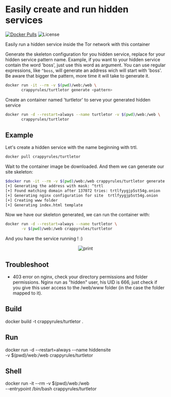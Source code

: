 # Easily create and run hidden services
[![Docker Pulls](https://img.shields.io/docker/pulls/crappyrules/turtletor.svg?style=plastic)](https://hub.docker.com/r/crappyrules/turtletor/)
![License](https://img.shields.io/badge/License-GPL-blue.svg?style=plastic)


Easily run a hidden service inside the Tor network with this container


Generate the skeleton configuration for you hidden service, replace <pattern> for your hidden service pattern name.
Example, if you want to your hidden service contain the word 'boss', just use this word as argument. You can use regular expressions, like ```^boss```, will generate an address wich will start with 'boss'. Be aware that bigger the pattern, more time it will take to generate it.

```sh
docker run -it --rm -v $(pwd)/web:/web \
       crappyrules/turtletor generate <pattern>
```


Create an container named 'turtletor' to serve your generated hidden service

```sh
docker run -d --restart=always --name turtletor -v $(pwd)/web:/web \
       crappyrules/turtletor
```

## Example

Let's create a hidden service with the name beginning with trtl.

```sh
docker pull crappyrules/turtletor
```

Wait to the container image be downloaded. And them we can generate our site skeleton:

```sh
$docker run -it --rm -v $(pwd)/web:/web crappyrules/turtletor generate ^trtl
[+] Generating the address with mask: ^trtl
[+] Found matching domain after 137072 tries: trtlfyygjp5st54g.onion
[+] Generating nginx configuration for site  trtlfyygjp5st54g.onion
[+] Creating www folder
[+] Generating index.html template
```

Now we have our skeleton generated, we can run the container with:

```sh
docker run -d --restart=always --name turtletor \
       -v $(pwd)/web:/web crappyrules/turtletor
```

And you have the service running ! :)

<p align="center">
  <img src="https://github.com/crappyrules/turtletor/raw/master/print.png" alt="print"/>
  </p>

## Troubleshoot

 - 403 error on nginx, check your directory permissions and folder permissions. Nginx run as "hidden" user, his UID is 666, just check if you give this user access to the /web/www folder (in the case the folder mapped to it).

## Build

docker build -t crappyrules/turtletor .

## Run

docker run -d --restart=always --name hiddensite \
       -v $(pwd)/web:/web crappyrules/turtletor

## Shell

docker run -it --rm -v $(pwd)/web:/web \
       --entrypoint /bin/bash crappyrules/turtletor
